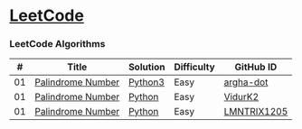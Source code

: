 # [LeetCode](https://leetcode.com/)

### LeetCode Algorithms
| # | Title | Solution | Difficulty | GitHub ID |
|---| ----- | -------- | ---------- | --------- |
| 01 | [Palindrome Number](https://leetcode.com/problems/palindrome-number/) | [Python3](https://github.com/argha-dot/21-days-of-code/blob/main/LeetCode/palindrome_number_argha-dot.py) | Easy | [argha-dot](https://github.com/argha-dot) |
| 01 | [Palindrome Number](https://leetcode.com/submissions/detail/603610815/) | [Python](https://github.com/VidurK2/21-days-of-code/blob/main/LeetCode/Palindrome.py) | Easy | [VidurK2](https://github.com/VidurK2) |
| 01 | [Palindrome Number](https://leetcode.com/problems/palindrome-number/) | [Python](https://leetcode.com/problems/palindrome-number/submissions/) | Easy | [LMNTRIX1205](https://www.github.com/LMNTRIX1205)
